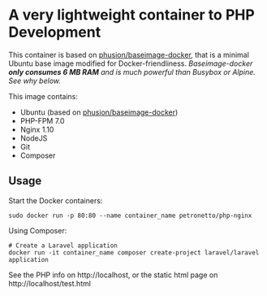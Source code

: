 A very lightweight container to PHP Development
==============================================

This container is based on [phusion/baseimage-docker](http://phusion.github.io/baseimage-docker/), that is a minimal Ubuntu base image modified for Docker-friendliness.
*Baseimage-docker **only consumes 6 MB RAM** and is much powerful than Busybox or Alpine. See why below.*

This image contains:
- Ubuntu (based on [phusion/baseimage-docker](http://phusion.github.io/baseimage-docker/))
- PHP-FPM 7.0
- Nginx 1.10
- NodeJS
- Git
- Composer

Usage
-----
Start the Docker containers:

`sudo docker run -p 80:80 --name container_name petronetto/php-nginx`

Using Composer:
```
# Create a Laravel application
docker run -it container_name composer create-project laravel/laravel application
```

See the PHP info on http://localhost, or the static html page on http://localhost/test.html
